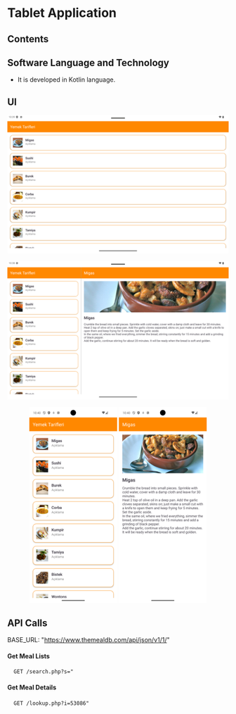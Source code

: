 # Tablet Application

## Contents

## Software Language and Technology

- It is developed in Kotlin language.

## UI

<p align="center">
  <img src="tablet-list.png" alt="Tablet List" width="600"/>
</p>


<p align="center">
  <img src="tablet-detail.png" alt="Tablet Detail" width="600"/>
</p>

<p align="center">
  <img src="phone-list.png" alt="Phone List" width="200"/>
  <img src="phone-detail.png" alt="Phone Detail" width="200"/>
</p>

## API Calls

BASE_URL: "https://www.themealdb.com/api/json/v1/1/"

#### Get Meal Lists

```
  GET /search.php?s="
```

#### Get Meal Details

```
  GET /lookup.php?i=53086"
```




